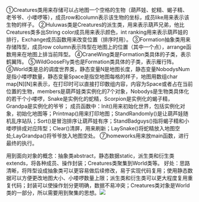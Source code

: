 ①Creatures类用来存储可以占地图一个空格的生物（葫芦娃、蛇精、蝎子精、老爷爷、小喽啰等），成员row和column表示该生物的坐标，成员like用来表示该生物的样子。
②Huluwas类是Creatures的派生类，用来表示葫芦兄弟，他比Creatures类多出String color成员用来表示颜色，int ranking用来表示葫芦娃的排行，Exchange成员函数用来改变位置（排序时用）。
③Formation抽象类用来存储阵型，成员row column表示阵型在地图上的位置（其中一个点），arrange函数用来在地图上排当前阵型。
④CraneWing类是Formation类具体的子类，表示鹤翼阵。
⑤WildGooseFly类也是Formation类具体的子类，表示雁行阵。
⑥World类是总的调度世界类，静态变量N是地图长度，静态变量NobodysNum是指小喽啰数量，静态变量Space是指空地图每格的样子，地图用数组char map[N][N]来表示，在打印时可以直接打印数组内容，内容为Space或者占在当前位置的生物，members是葫芦娃类实例化的7个对象，Nobodys是生物类具体化的若干个小喽啰，Snake是实例化的蛇精，Scorpion是实例化的蝎子精，Grandpa是实例化的爷爷；
成员函数中：Init()用来初始化世界，包括实例化对象，初始化地图等；Printmap()用来打印地图；StandRandomly()是让葫芦娃随机乱序站队；Sort()是冒泡排序让葫芦娃有序；StandBadguys()指将蝎子精和小喽啰排成对应阵型；Clear()清屏，用来刷新；LaySnake()将蛇精放入地图空处;LayGrandpa()将爷爷放入地图空处。
⑦homeworks用来放main函数，进行最终的执行。

用到面向对象的概念：抽象类abstract，静态数据static，派生类和衍生类extends，将各种成员、操作封装；Creatures类聚集到World类等。
好处：思路清晰，将阵型设成抽象类可以更容易做后续修改，易于实现代码复用；使用静态数据可以方便更改地图大小、小喽啰数量上限；派生类和衍生类可以更大程度复用重复代码；封装可以使操作划分更明确，数据不易冲突；Creatures类对象是World类的一部分，所以需要用到聚集的思想。![](http://m.qpic.cn/psb?/V14cpEkc2hqr3t/ECL5fMjvbuaU8YCJJzwsfHfEHIokOfzPu1Uy7G0WLOs!/b/dLYAAAAAAAAA&bo=SAOHAgAAAAADB.w!&rf=viewer_4)